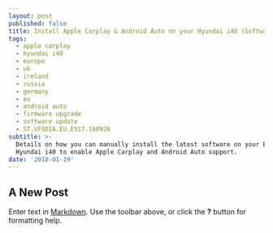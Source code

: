 ```yaml
---
layout: post
published: false
title: Install Apple Carplay & Android Auto on your Hyundai i40 (Software Upgrade)
tags:
  - apple carplay
  - hyundai i40
  - europe
  - uk
  - ireland
  - russia
  - germany
  - eu
  - android auto
  - firmware upgrade
  - software update
  - ST.VFSDIA.EU.E517.160926
subtitle: >-
  Details on how you can manually install the latest software on your European
  Hyundai i40 to enable Apple Carplay and Android Auto support.
date: '2018-01-19'
---
```

## A New Post

Enter text in [Markdown](http://daringfireball.net/projects/markdown/). Use the toolbar above, or click the **?** button for formatting help.

